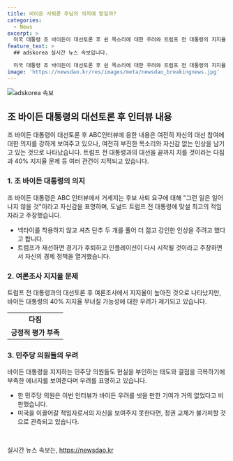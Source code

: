 ```yaml
---
title: 바이든 사퇴론 주님의 의지에 맡길까?
categories:
  - News
excerpt: >
  미국 대통령 조 바이든이 대선토론 후 쉰 목소리에 대한 우려와 트럼프 전 대통령의 지지율 상승에 대응하기 위해 ABC뉴스 인터뷰에 나서며 자신감을 보이지 못하고 있다. 민주당 의원들은 바이든의 자신감 상실과 쉰 목소리로 인한 우려를 표명하며 바이든의 사퇴를 주장하고 있다. 바이든은 여전히 대선 후보로 남겨져있지만, 40% 지지율 무너질 경우 대선 후보자리를 내려놓을 수밖에 없을 것으로 보여지고 있다. 현재 바이든의 인지능력, 육체적 능력에 대한 의심을 극복하기 위해 지지자들이 바이든을 지원하고 있지만, 여전히 바이든의 자신감 있는 대답이 부족한 상황이어서 요람조사가 관건으로 여겨지고 있다.
feature_text: >
  ## adskorea 실시간 뉴스 속보입니다.

  미국 대통령 조 바이든이 대선토론 후 쉰 목소리에 대한 우려와 트럼프 전 대통령의 지지율 상승에 대응하기 위해 ABC뉴스 인터뷰에 나서며 자신감을 보이지 못하고 있다. 민주당 의원들은 바이든의 자신감 상실과 쉰 목소리로 인한 우려를 표명하며 바이든의 사퇴를 주장하고 있다. 바이든은 여전히 대선 후보로 남겨져있지만, 40% 지지율 무너질 경우 대선 후보자리를 내려놓을 수밖에 없을 것으로 보여지고 있다. 현재 바이든의 인지능력, 육체적 능력에 대한 의심을 극복하기 위해 지지자들이 바이든을 지원하고 있지만, 여전히 바이든의 자신감 있는 대답이 부족한 상황이어서 요람조사가 관건으로 여겨지고 있다.
image: 'https://newsdao.kr/res/images/meta/newsdao_breakingnews.jpg'
---
```


<p><img src="https://newsdao.kr/res/images/meta/newsdao_breakingnews.jpg" alt="adskorea 속보" /></p>

<h2 data-ke-size="size26">조 바이든 대통령의 대선토론 후 인터뷰 내용</h2>

<p data-ke-size="size16">조 바이든 대통령이 대선토론 후 ABC인터뷰에 응한 내용은 여전히 자신의 대선 참여에 대한 의지를 강하게 보여주고 있으나, 여전히 부진한 목소리와 자신감 없는 인상을 남기고 있는 것으로 나타났습니다. 트럼프 전 대통령과의 대선을 끝까지 치를 것이라는 다짐과 40% 지지율 문제 등 여러 관건이 지적되고 있습니다.</p>

<h3>
  1. 조 바이든 대통령의 의지 
</h3>

<p data-ke-size="size16">조 바이든 대통령은 ABC 인터뷰에서 거세지는 후보 사퇴 요구에 대해 "그런 일은 일어나지 않을 것"이라고 자신감을 표명하며, 도널드 트럼프 전 대통령에 맞설 최고의 적임자라고 주장했습니다.</p>

<ul>
  <li>넥타이를 착용하지 않고 셔츠 단추 두 개를 풀어 더 젊고 강인한 인상을 주려고 했다고 합니다.</li>
  <li>트럼프가 재선하면 경기가 후퇴하고 인플레이션이 다시 시작될 것이라고 주장하면서 자신의 경제 정책을 열거했습니다.</li>
</ul>

<h3>
  2. 여론조사 지지율 문제
</h3>

<p data-ke-size="size16">트럼프 전 대통령과의 대선토론 후 여론조사에서 지지율이 높아진 것으로 나타났지만, 바이든 대통령의 40% 지지율 무너질 가능성에 대한 우려가 제기되고 있습니다.</p>

<table>
  <tr>
    <td style="text-align: center; height: 17px;"><b>다짐</b></td>
  </tr>
  <tr>
    <td style="text-align: center; height: 17px;"><b>긍정적 평가 부족</b></td>
  </tr>
</table>

<h3>
  3. 민주당 의원들의 우려
</h3>

<p data-ke-size="size16">바이든 대통령을 지지하는 민주당 의원들도 현실을 부인하는 태도와 결점을 극복하기에 부족한 에너지를 보여준다며 우려를 표명하고 있습니다.</p>

<ul>
  <li>한 민주당 의원은 이번 인터뷰가 바이든 우려를 씻을 만한 기여가 거의 없었다고 비판했습니다.</li>
  <li>미국을 이끌어갈 적임자로서의 자신을 보여주지 못한다면, 정권 교체가 불가피할 것으로 관측되고 있습니다.</li>
</ul>

<p data-ke-size="size16">&nbsp;</p>
실시간 뉴스 속보는, <a href="https://newsdao.kr" rel="dofollow">https://newsdao.kr</a>


